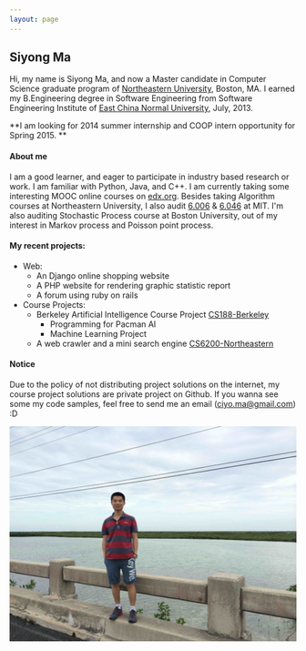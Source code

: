 ```yaml
---
layout: page
---
```


## Siyong Ma

Hi, my name is Siyong Ma, and now a Master candidate in Computer Science graduate program of [Northeastern University](http://www.ccs.neu.edu/), Boston, MA. I earned my B.Engineering degree in Software Engineering from Software Engineering Institute of [East China Normal University](http://www.ecnu.edu.cn), July, 2013.

**I am looking for 2014 summer internship and COOP intern opportunity for Spring 2015. **

#### About me
I am a good learner, and eager to participate in industry based research or work. I am familiar with Python, Java, and C++. I am currently taking some interesting MOOC online courses on [edx.org](http://www.edx.org/). Besides taking Algorithm courses at Northeastern University, I also audit [6.006](http://stellar.mit.edu/S/course/6/sp14/6.006/) & [6.046](http://stellar.mit.edu/S/course/6/sp14/6.046/) at MIT. I'm also auditing Stochastic Process course at Boston University, out of my interest in Markov process and Poisson point process.

#### My recent projects:
  * Web:
    * An Django online shopping website
    * A PHP website for rendering graphic statistic report
    * A forum using ruby on rails
  * Course Projects:
    * Berkeley Artificial Intelligence Course Project [CS188-Berkeley](http://rll.berkeley.edu/cs188/)
       * Programming for Pacman AI
       * Machine Learning Project
    * A web crawler and a mini search engine [CS6200-Northeastern](http://www.ccs.neu.edu/course/cs6200s14/)

#### Notice
Due to the policy of not distributing project solutions on the internet, my course project solutions are private project on Github. If you wanna see some my code samples, feel free to send me an email (ciyo.ma@gmail.com) :D

![Me](/image/me.jpg)





